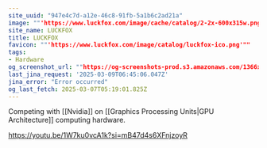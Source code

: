 ```yaml
---
site_uuid: "947e4c7d-a12e-46c8-91fb-5a1b6c2ad21a"
image: ""'https://www.luckfox.com/image/cache/catalog/2-2x-600x315w.png'""
site_name: LUCKFOX
title: LUCKFOX
favicon: ""'https://www.luckfox.com/image/catalog/luckfox-ico.png'""
tags:
- Hardware
og_screenshot_url: ""https://og-screenshots-prod.s3.amazonaws.com/1366x768/80/false/7a4a1bdfcd877d9213df194ae078c1aa19b9ffb4c16defca20090d84d9bcd146.jpeg""
last_jina_request: '2025-03-09T06:45:06.047Z'
jina_error: "Error occurred"
og_last_fetch: 2025-03-07T05:19:01.825Z
---
```

Competing with [[Nvidia]] on [[Graphics Processing Units|GPU Architecture]] computing hardware. 

https://youtu.be/1W7ku0vcA1k?si=mB47d4s6XFnjzoyR
